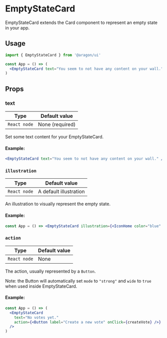 # EmptyStateCard

EmptyStateCard extends the Card component to represent an empty state in your app.

## Usage

```jsx
import { EmptyStateCard } from '@aragon/ui'

const App = () => (
  <EmptyStateCard text="You seem to not have any content on your wall." />
)
```

## Props

### text

| Type         | Default value   |
| ------------ | --------------- |
| `React node` | None (required) |

Set some text content for your EmptyStateCard.

#### Example:

```jsx
<EmptyStateCard text="You seem to not have any content on your wall." />
```

### `illustration`

| Type         | Default value          |
| ------------ | ---------------------- |
| `React node` | A default illustration |

An illustration to visually represent the empty state.

#### Example:

```jsx
const App = () => <EmptyStateCard illustration={<IconHome color="blue" />} />
```

### `action`

| Type         | Default value |
| ------------ | ------------- |
| `React node` | None          |

The action, usually represented by a `Button`.

Note: the Button will automatically set `mode` to `"strong"` and `wide` to `true` when used inside EmptyStateCard.

#### Example:

```jsx
const App = () => (
  <EmptyStateCard
    text="No votes yet."
    action={<Button label="Create a new vote" onClick={createVote} />}
  />
)
```
